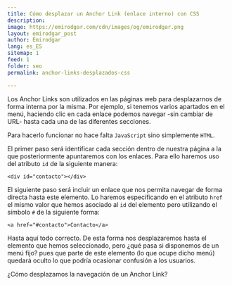 ```yaml
---
title: Cómo desplazar un Anchor Link (enlace interno) con CSS
description: 
image: https://emirodgar.com/cdn/images/og/emirodgar.png
layout: emirodgar_post
author: Emirodgar
lang: es_ES
sitemap: 1
feed: 1
folder: seo
permalink: anchor-links-desplazados-css

--- 
```


Los Anchor Links son utilizados en las páginas web para desplazarnos de forma interna por la misma. Por ejemplo, si tenemos varios apartados en el menú, haciendo clic en cada enlace podemos navegar -sin cambiar de URL- hasta cada una de las diferentes secciones.

Para hacerlo funcionar no hace falta `JavaScript` sino simplemente `HTML`. 

El primer paso será identificar cada sección dentro de nuestra página a la que posteriormente apuntaremos con los enlaces. Para ello haremos uso del atributo `id` de la siguiente manera: 

    <div id="contacto"></div>

El siguiente paso será incluir un enlace que nos permita navegar de forma directa hasta este elemento. Lo haremos especificando en el atributo `href` el mismo valor que hemos asociado al `id` del elemento pero utilizando el símbolo `#` de la siguiente forma:

    <a href="#contacto">Contacto</a>

Hasta aquí todo correcto. De esta forma nos desplazaremos hasta el elemento que hemos seleccionado, pero ¿qué pasa si disponemos de un menú fijo? pues que parte de este elemento (lo que ocupe dicho menú) quedará oculto lo que podría ocasionar confusión a los usuarios.

¿Cómo desplazamos la navegación de un Anchor Link?
<!--stackedit_data:
eyJoaXN0b3J5IjpbLTE1MDIwOTk2MjBdfQ==
-->